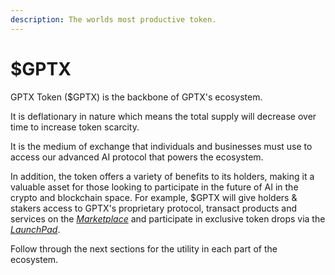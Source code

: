 ```yaml
---
description: The worlds most productive token.
---
```


# $GPTX

GPTX Token ($GPTX) is the backbone of GPTX's ecosystem.&#x20;

It is deflationary in nature which means the total supply will decrease over time to increase token scarcity.&#x20;

It is the medium of exchange that individuals and businesses must use to access our advanced AI protocol that powers the ecosystem.&#x20;

In addition, the token offers a variety of benefits to its holders, making it a valuable asset for those looking to participate in the future of AI in the crypto and blockchain space. For example, $GPTX will give holders & stakers access to GPTX's proprietary protocol, transact products and services on the [_Marketplace_](../../marketplace.md) and participate in exclusive token drops via the [_LaunchPad_](../../launchpad.md).

Follow through the next sections for the utility in each part of the ecosystem.
